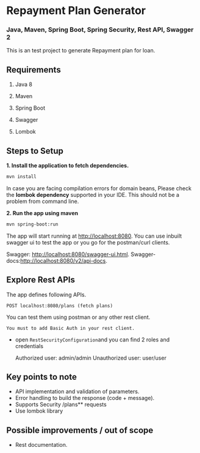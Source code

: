 
# Repayment Plan Generator

### Java, Maven, Spring Boot, Spring Security, Rest API, Swagger 2

This is an test project to generate Repayment plan for loan.

## Requirements

1. Java 8

2. Maven 

3. Spring Boot

4. Swagger 

5. Lombok 

## Steps to Setup

**1. Install the application to fetch dependencies.**
```bash
mvn install
```
In case you are facing compilation errors for domain beans, Please check the **lombok dependency** supported in your IDE. This should not be a problem from command line.

**2. Run the app using maven**

```bash
mvn spring-boot:run
```

The app will start running at <http://localhost:8080>.
You can use inbuilt swagger ui to test the app or you go for the postman/curl clients.

Swagger: <http://localhost:8080/swagger-ui.html>.
Swagger-docs:<http://localhost:8080/v2/api-docs>.

## Explore Rest APIs

The app defines following APIs.
    
    POST localhost:8080/plans (fetch plans)


You can test them using postman or any other rest client.

    You must to add Basic Auth in your rest client. 

+ open `RestSecurityConfiguration`and you can find 2 roles and credentials
    
    Authorized user: admin/admin
    Unauthorized user: user/user

## Key points to note

+ API implementation and validation of parameters.
+ Error handling to build the response (code + message).
+ Supports Security /plans** requests
+ Use lombok library 

## Possible improvements / out of scope

+ Rest documentation.



